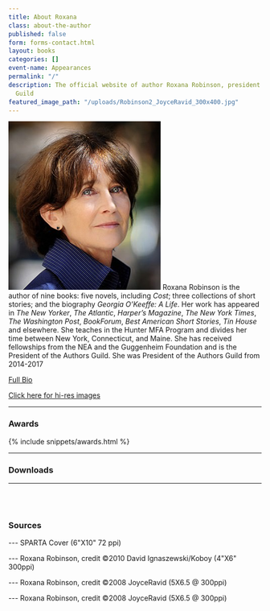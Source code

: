 ```yaml
---
title: About Roxana
class: about-the-author
published: false
form: forms-contact.html
layout: books
categories: []
event-name: Appearances
permalink: "/"
description: The official website of author Roxana Robinson, president of the Authors
  Guild
featured_image_path: "/uploads/Robinson2_JoyceRavid_300x400.jpg"
---
```



![Roxana](/uploads/robinson1_si-303x335.jpg) Roxana Robinson is the author of nine books: five novels, including *Cost*; three collections of short stories; and the biography *Georgia O’Keeffe: A Life*. Her work has appeared in *The New Yorker*, *The Atlantic*, *Harper’s Magazine*, *The New York Times*, *The Washington Post*, *BookForum*, *Best American Short Stories*, *Tin House* and elsewhere. She teaches in the Hunter MFA Program and divides her time between New York, Connecticut, and Maine. She has received fellowships from the NEA and the Guggenheim Foundation and is the President of the Authors Guild. She was President of the Authors Guild from 2014-2017

[Full Bio](/biography/)

[Click here for hi-res images](#downloads)

<hr>

### Awards

{% include snippets/awards.html %}

<hr>

### Downloads

<hr>

[](/uploads/sparta_robinson_275x400.jpg)
[](/uploads/sparta_robinson_275x400.jpg)[](/uploads/sparta_robinson_275x400.jpg)

[](/uploads/Roxana-ROBINSON-14David-Ignaszewski-koboy_LG-crop.jpg "from the Sparta Jacket Cover Roxana Robinson")
[](/uploads/Roxana-ROBINSON-14David-Ignaszewski-koboy_LG-crop.jpg "from the Sparta Jacket Cover Roxana Robinson")[](/uploads/Roxana-ROBINSON-14David-Ignaszewski-koboy_LG-crop.jpg "from the Sparta Jacket Cover Roxana Robinson")

[](/uploads/Robinson_JoyceRavid.jpg)
[](/uploads/Robinson_JoyceRavid.jpg)[](/uploads/Robinson_JoyceRavid.jpg)

[](/uploads/Robinson2_JoyceRavid.jpg)
[](/uploads/Robinson2_JoyceRavid.jpg)[](/uploads/Robinson2_JoyceRavid.jpg)

<div style="width:100%;clear:both;margin:2em 0;">&nbsp;</div>

### Sources

--- SPARTA Cover (6"X10" 72 ppi)

--- Roxana Robinson, credit ©2010 David Ignaszewski/Koboy (4"X6" 300ppi)

--- Roxana Robinson, credit ©2008 JoyceRavid (5X6.5 @ 300ppi)

--- Roxana Robinson, credit ©2008 JoyceRavid (5X6.5 @ 300ppi)